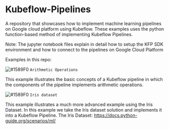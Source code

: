 # Kubeflow-Pipelines

A repository that showcases how to implement machine learning pipelines on Google cloud platform using Kubeflow. These examples uses the python function-based method of implementing Kubeflow Pipelines. 

Note: The jupyter notebook files explain in detail how to setup the KFP SDK environment and how to connect to the pipelines on Google Cloud Platform

Examples in this repo:

![#1589F0](https://via.placeholder.com/15/1589F0/000000?text=+) `Arithmetic Operations`

This example illustrates the basic concepts of a Kubeflow pipeline in which the components of the pipeline implements arithmetic operations.

![#1589F0](https://via.placeholder.com/15/1589F0/000000?text=+) `Iris dataset`

This example illustrates a much more advanced example using the Iris Dataset. In this example we take the Iris dataset solution and implements it into a Kubeflow Pipeline. The Iris Dataset: https://docs.python-guide.org/scenarios/ml/

